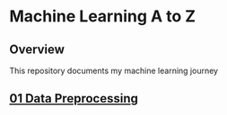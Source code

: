 # Machine Learning A to Z
## Overview
This repository documents my machine learning journey
## [01 Data Preprocessing](https://github.com/jerrvonewing/machine-learning-a-to-z/blob/main/01-Data-Preprocessing/data_preprocessing.ipynb)